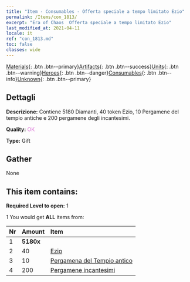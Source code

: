 ```yaml
---
title: "Item - Consumables - Offerta speciale a tempo limitato Ezio"
permalink: /Items/con_1813/
excerpt: "Era of Chaos  Offerta speciale a tempo limitato Ezio"
last_modified_at: 2021-04-11
locale: it
ref: "con_1813.md"
toc: false
classes: wide
---
```

 [Materials](/it/Items/){: .btn .btn--primary}[Artifacts](/it/Items/Artifacts/){: .btn .btn--success}[Units](/it/Items/Units/){: .btn .btn--warning}[Heroes](/it/Items/Heroes/){: .btn .btn--danger}[Consumables](/it/Items/Consumables/){: .btn .btn--info}[Unknown](/it/Items/Unknown/){: .btn .btn--primary}

## Dettagli
 **Descrizione:** Contiene 5180 Diamanti, 40 token Ezio, 10 Pergamene del tempio antiche e 200 pergamene degli incantesimi.

 **Quality:** <span style="color: #DA70D6">OK</span>

 **Type:** Gift

## Gather

  None

## This item contains:

 **Required Level to open:** 1

 1 You would get **ALL** items  from:

  | Nr | Amount |     Item    |
  |:---|:-------|:------------|
  | 1 |  **5180x** | <i class="fas fa-gem"/> |  | 
  | 2 | 40 | [Ezio](/it/Items/her_398/) | 
  | 3 | 10 | [Pergamena del Tempio antico](/it/Items/con_697/) | 
  | 4 | 200 | [Pergamene incantesimi](/it/Items/con_694/) | 
